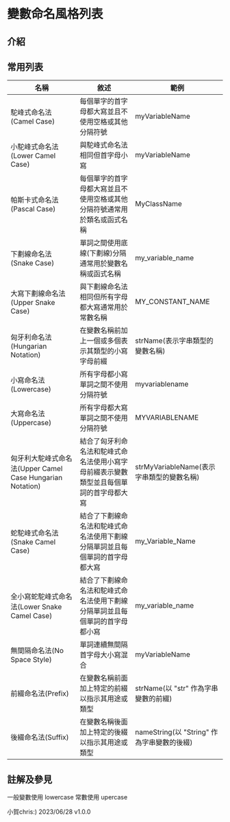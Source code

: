 # 變數命名風格列表

## 介紹

## 常用列表

| 名稱 | 敘述 | 範例 |
| ----- | ----- | ----- |
| 駝峰式命名法(Camel Case) | 每個單字的首字母都大寫並且不使用空格或其他分隔符號 | myVariableName |
| 小駝峰式命名法(Lower Camel Case) | 與駝峰式命名法相同但首字母小寫 | myVariableName |
| 帕斯卡式命名法(Pascal Case) | 每個單字的首字母都大寫並且不使用空格或其他分隔符號通常用於類名或函式名稱 | MyClassName |
| 下劃線命名法(Snake Case) | 單詞之間使用底線(下劃線)分隔通常用於變數名稱或函式名稱 | my_variable_name |
| 大寫下劃線命名法(Upper Snake Case) | 與下劃線命名法相同但所有字母都大寫通常用於常數名稱 | MY_CONSTANT_NAME |
| 匈牙利命名法(Hungarian Notation) | 在變數名稱前加上一個或多個表示其類型的小寫字母前綴 | strName(表示字串類型的變數名稱) |
| 小寫命名法(Lowercase) | 所有字母都小寫單詞之間不使用分隔符號 | myvariablename |
| 大寫命名法(Uppercase) | 所有字母都大寫單詞之間不使用分隔符號 | MYVARIABLENAME |
| 匈牙利大駝峰式命名法(Upper Camel Case Hungarian Notation) | 結合了匈牙利命名法和駝峰式命名法使用小寫字母前綴表示變數類型並且每個單詞的首字母都大寫 | strMyVariableName(表示字串類型的變數名稱) |
| 蛇駝峰式命名法(Snake Camel Case) | 結合了下劃線命名法和駝峰式命名法使用下劃線分隔單詞並且每個單詞的首字母都大寫 | my_Variable_Name |
| 全小寫蛇駝峰式命名法(Lower Snake Camel Case) | 結合了下劃線命名法和駝峰式命名法使用下劃線分隔單詞並且每個單詞的首字母都小寫 | my_variable_name |
| 無間隔命名法(No Space Style) | 單詞連續無間隔首字母大小寫混合 | myVariableName |
| 前綴命名法(Prefix) | 在變數名稱前面加上特定的前綴以指示其用途或類型 | strName(以 "str" 作為字串變數的前綴) |
| 後綴命名法(Suffix) | 在變數名稱後面加上特定的後綴以指示其用途或類型 | nameString(以 "String" 作為字串變數的後綴) |

## 註解及參見
一般變數使用 lowercase
常數使用 upercase


小賀chris:) 2023/06/28 v1.0.0